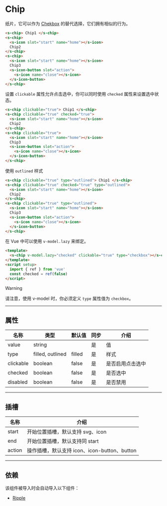 # Chip

纸片，它可以作为 [Chekbox](/component/checkbox) 的替代选择，它们拥有相似的行为。

```html preview
<s-chip> Chip1 </s-chip>
<s-chip>
  <s-icon slot="start" name="home"></s-icon>
  Chip2
</s-chip>
<s-chip>
  <s-icon slot="start" name="home"></s-icon>
  Chip3
  <s-icon-button slot="action">
    <s-icon name="close"></s-icon>
  </s-icon-button>
</s-chip>
```

设置 `clickable` 属性允许点击选中，你可以同时使用 `checked` 属性来设置选中状态。

```html preview
<s-chip clickable="true"> Chip1 </s-chip>
<s-chip clickable="true" checked="true">
  <s-icon slot="start" name="home"></s-icon>
  Chip2
</s-chip>
<s-chip clickable="true">
  <s-icon slot="start" name="home"></s-icon>
  Chip3
  <s-icon-button slot="action">
    <s-icon name="close"></s-icon>
  </s-icon-button>
</s-chip>
```

使用 `outlined` 样式

```html preview
<s-chip clickable="true" type="outlined"> Chip1 </s-chip>
<s-chip clickable="true" checked="true" type="outlined">
  <s-icon slot="start" name="home"></s-icon>
  Chip2
</s-chip>
<s-chip clickable="true" type="outlined">
  <s-icon slot="start" name="home"></s-icon>
  Chip3
  <s-icon-button slot="action">
    <s-icon name="close"></s-icon>
  </s-icon-button>
</s-chip>
```

在 Vue 中可以使用 `v-model.lazy` 来绑定。

```html
<template>
  <s-chip v-model.lazy="checked" clickable="true" type="checkbox"></s-chip>
</template>
<script setup>
  import { ref } from 'vue'
  const checked = ref(false)
</script>
```

> [!WARNING]
> 请注意，使用 v-model 时，你必须定义 `type` 属性值为 `checkbox`。


---

## 属性

| 名称      | 类型              | 默认值   | 同步 | 介绍           |
| --------- | ---------------- | -------- | --- | -------------- |
| value     | string           |          | 是  | 值             |
| type      | filled, outlined | filled   | 是  | 样式            |
| clickable | boolean          | false    | 是  | 是否启用点击选中 |
| checked   | boolean          | false    | 是  | 是否选中        |
| disabled  | boolean          | false    | 是  | 是否禁用        |

---

## 插槽

| 名称   | 介绍                                       |
| ------ | ------------------------------------------ |
| start  | 开始位置插槽，默认支持 svg、icon             |
| end    | 开始位置插槽，默认支持同 start               |
| action | 操作插槽，默认支持 icon、icon-button、button |

---

## 依赖

该组件被导入时会自动导入以下组件：

- [Ripple](./ripple)